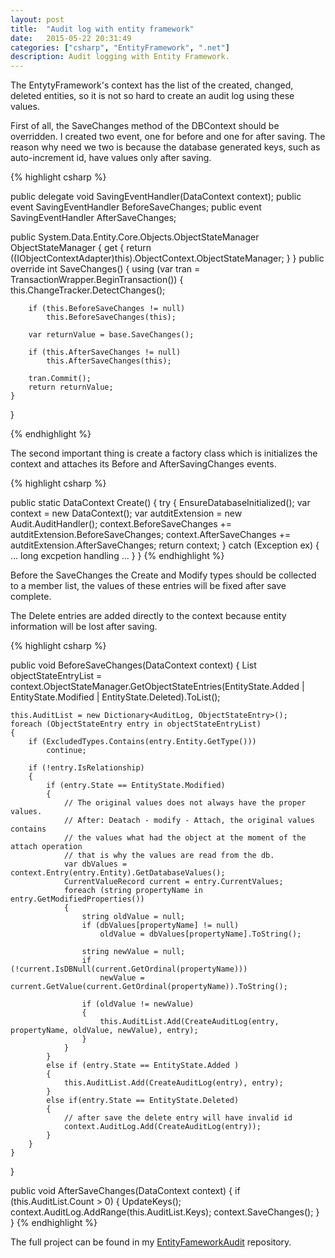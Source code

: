 ```yaml
---
layout: post
title:  "Audit log with entity framework"
date:   2015-05-22 20:31:49
categories: ["csharp", "EntityFramework", ".net"]
description: Audit logging with Entity Framework.
---
```


The EntytyFramework's context has the list of the created, changed, deleted entities, so it
is not so hard to create an audit log using these values.

First of all, the SaveChanges method of the DBContext should be overridden.
I created two event, one for before and one for after saving.
The reason why need we two is because the database generated keys,
such as auto-increment id, have values only after saving.

{% highlight csharp %}

public delegate void SavingEventHandler(DataContext context);
public event SavingEventHandler BeforeSaveChanges;
public event SavingEventHandler AfterSaveChanges;

public System.Data.Entity.Core.Objects.ObjectStateManager ObjectStateManager
{
    get
    {
        return ((IObjectContextAdapter)this).ObjectContext.ObjectStateManager;
    }
}
public override int SaveChanges()
{
    using (var tran = TransactionWrapper.BeginTransaction())
    {
        this.ChangeTracker.DetectChanges();

        if (this.BeforeSaveChanges != null)
            this.BeforeSaveChanges(this);

        var returnValue = base.SaveChanges();

        if (this.AfterSaveChanges != null)
            this.AfterSaveChanges(this);

        tran.Commit();
        return returnValue;
    }
}


{% endhighlight %}

The second important thing is create a factory class which is initializes the context
and attaches its Before and AfterSavingChanges events.

{% highlight csharp %}

public static DataContext Create()
{
    try
    {
        EnsureDatabaseInitialized();
        var context = new DataContext();
        var autditExtension = new Audit.AuditHandler();
        context.BeforeSaveChanges += autditExtension.BeforeSaveChanges;
        context.AfterSaveChanges += autditExtension.AfterSaveChanges;
        return context;
    }
    catch (Exception ex)
    {
		... long excpetion handling ...
	}
}
{% endhighlight %}

Before the SaveChanges the Create and Modify types should be collected to a member list,
the values of these entries will be fixed after save complete.

The Delete entries are added directly to the context because entity information will be lost after saving.

{% highlight csharp %}

public void BeforeSaveChanges(DataContext context)
{
    List<ObjectStateEntry> objectStateEntryList =
        context.ObjectStateManager.GetObjectStateEntries(EntityState.Added | EntityState.Modified | EntityState.Deleted).ToList();

    this.AuditList = new Dictionary<AuditLog, ObjectStateEntry>();
    foreach (ObjectStateEntry entry in objectStateEntryList)
    {
        if (ExcludedTypes.Contains(entry.Entity.GetType()))
            continue;

        if (!entry.IsRelationship)
        {
            if (entry.State == EntityState.Modified)
            {
                // The original values does not always have the proper values.
                // After: Deatach - modify - Attach, the original values contains
                // the values what had the object at the moment of the attach operation
                // that is why the values are read from the db.
                var dbValues = context.Entry(entry.Entity).GetDatabaseValues();
                CurrentValueRecord current = entry.CurrentValues;
                foreach (string propertyName in entry.GetModifiedProperties())
                {
                    string oldValue = null;
                    if (dbValues[propertyName] != null)
                        oldValue = dbValues[propertyName].ToString();

                    string newValue = null;
                    if (!current.IsDBNull(current.GetOrdinal(propertyName)))
                        newValue = current.GetValue(current.GetOrdinal(propertyName)).ToString();

                    if (oldValue != newValue)
                    {
                        this.AuditList.Add(CreateAuditLog(entry, propertyName, oldValue, newValue), entry);
                    }
                }
            }
            else if (entry.State == EntityState.Added )
            {
                this.AuditList.Add(CreateAuditLog(entry), entry);
            }
            else if(entry.State == EntityState.Deleted)
            {
                // after save the delete entry will have invalid id
                context.AuditLog.Add(CreateAuditLog(entry));
            }
        }
    }
}

public void AfterSaveChanges(DataContext context)
{
    if (this.AuditList.Count > 0)
    {
        UpdateKeys();
        context.AuditLog.AddRange(this.AuditList.Keys);
        context.SaveChanges();
    }
}
{% endhighlight %}

The full project can be found in my [EntityFameworkAudit][repo-url] repository.

[repo-url]: https://github.com/szunyog/EntityFameworkAudit
